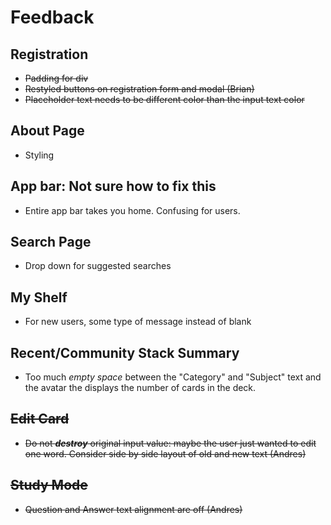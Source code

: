 # Feedback 

## Registration
 * ~~Padding for div~~
 * ~~Restyled buttons on registration form and modal (Brian)~~
 * ~~Placeholder text needs to be different color than the input text color~~
 
## About Page
 * Styling

## App bar: Not sure how to fix this
 * Entire app bar takes you home. Confusing for users. 
## Search Page 
 * Drop down for suggested searches
  
  
## My Shelf 
 * For new users, some type of message instead of blank
 
## Recent/Community Stack Summary
 * Too much _empty space_ between the "Category" and "Subject" text and the avatar the displays the number of cards in the deck.
 
## ~~Edit Card~~
 * ~~Do not _**destroy**_ original input value: maybe the user just wanted to edit one word. Consider side by side layout of old and new text (Andres)~~

## ~~Study Mode~~ 
* ~~Question and Answer text alignment are off (Andres)~~

 
